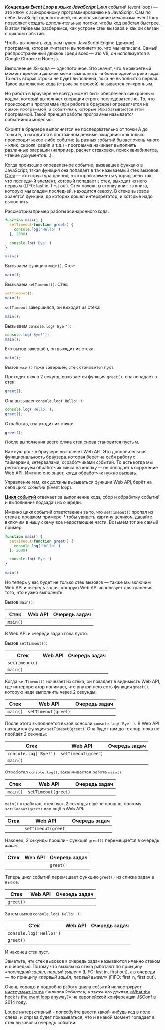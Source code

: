 ***Концепция Event Loop в языке JavaScript***
Цикл событий (event loop) — это ключ к асинхронному программированию на JavaScript. Сам по себе JavaScript однопоточный, но использование механизма event loop позволяет создать дополнительные потоки, чтобы код работал быстрее. В этом гайде мы разберемся, как устроен стек вызовов и как он связан с циклом событий.

Чтобы выполнить код, нам нужен JavaScript Engine (движок) — программа, которая «читает и выполняет» то, что мы написали. Самый распространенный движок среди всех — это V8, он используется в Google Chrome и Node.js.

Выполнение JS-кода — однопоточное. Это значит, что в конкретный момент времени движок может выполнять не более одной строки кода. То есть вторая строка не будет выполнена, пока не выполнится первая. Такое выполнение кода (строка за строкой) называется синхронным.

Но работа в браузере не всегда может быть обеспечена синхронным кодом, который выполняет операции строго последовательно. То, что происходит в программе (при работе в браузере) определяется не самой программой, а событиями, которые обрабатываются этой программой. Такой принцип работы программы называется событийной моделью.

Скрипт в браузере выполняется не последовательно от точки А до точки Б, а находится в постоянном режиме ожидания: как только происходит какое-либо событие (а разных событий бывает очень много - клик, скролл, свайп и т.д.) - программа начинает выполнять различные операции (например, расчет страховки, поиск авиабилетов, чтение документов…). 

Когда произошло определенное событие, вызвавшее функцию в JavaScript, такая функция она попадает в так называемый стек вызовов. [Стек](https://ru.wikipedia.org/wiki/%D0%A1%D1%82%D0%B5%D0%BA) — это структура данных, в которой элементы упорядочены так, что последний элемент, который попадает в стек, выходит из него первым (LIFO: last in, first out). Стек похож на стопку книг: та книга, которую мы кладем последней, находится сверху.
В стеке вызовов хранятся функции, до которых дошел интерпретатор, и которые надо выполнить.

Рассмотрим пример работы асинхронного кода.

```js
function main() {
  setTimeout(function greet() {
    console.log('Hello!')
  }, 2000)

  console.log('Bye!')
}

main()
```

Вызываем функцию `main()`. Стек:

```js
main();
```

Вызываем `setTimeout()`. Стек:

```js
setTimeout();
main();
```

`setTimeout` завершился, он выходит из стека:

```js
main();
```

Вызываем `console.log('Bye!')`:

```js
console.log('Bye!');
main();
```

Его вызов завершён, он выходит из стека:

```js
main();
```

Вызов `main()` тоже завершён, стек становится пуст.

Проходит около 2 секунд, вызывается функция `greet()`, она попадает в стек:

```js
greet();
```

Она вызывает `console.log('Hello!')`:

```js
console.log('Hello!');
greet();
```

Отработав, она уходит из стека:

```js
greet();
```

После выполнения всего блока стек снова становится пустым.

Важную роль в браузере выполняет Web API. Это дополнительная функциональность браузера, которая берёт на себя работу с таймерами, интервалами, обработчиками событий. То есть когда мы регистрируем обработчик клика на кнопку — он попадает в окружение Web API. Именно оно знает, когда обработчик нужно вызвать.

Управление тем, как должны вызываться функции Web API, берёт на себя _цикл событий_ (Event loop).

**[Цикл событий](https://developer.mozilla.org/ru/docs/Web/JavaScript/EventLoop#Цикл*событий)** отвечает за выполнение кода, сбор и обработку событий и выполнение подзадач из очереди.

Именно цикл событий ответственен за то, что `setTimeout()` пропал из стека в прошлом примере. Чтобы увидеть картину целиком, давайте включим в нашу схему все недостающие части. Возьмём тот же самый пример:

```js
function main() {
  setTimeout(function greet() {
    console.log('Hello!')
  }, 2000)

  console.log('Bye!')
}

main()
```

Но теперь у нас будет не только стек вызовов — также мы включим Web API и очередь задач, которую Web API использует для хранения того, что нужно выполнить.

Вызов `main()`:

| Стек     | Web API | Очередь задач |
|----------| ------- | ------------- |
| `main()` |         |               |

В Web API и очереди задач пока пусто.

Вызов `setTimeout()`:

| Стек           | Web API | Очередь задач |
|----------------| ------- | ------------- |
| `setTimeout()` |         |               |
| `main()`       |         |               |

Когда `setTimeout()` исчезает из стека, он попадает в видимость Web API, где интерпретатор понимает, что внутри него есть функция `greet()`, которую надо выполнить через 2 секунды:

| Стек     | Web API             | Очередь задач |
|----------| ------------------- | ------------- |
| `main()` | `setTimeout(greet)` |               |

После этого выполняется вызов консоли `console.log('Bye!')`. В Web API находится функция `setTimeout(greet)`. Она будет там до тех пор, пока не пройдёт 2 секунды:

| Стек                 | Web API             | Очередь задач |
|----------------------| ------------------- | ------------- |
| `console.log('Bye!')` | `setTimeout(greet)` |               |
| `main()`             |                     |               |

Отработал `console.log()`, заканчивается работа `main()`:

| Стек     | Web API             | Очередь задач |
|----------| ------------------- | ------------- |
| `main()` | `setTimeout(greet)` |               |

`main()` отработал, стек пуст. 2 секунды ещё не прошло, поэтому `setTimeout(greet)` все ещё в Web API:

| Стек         | Web API             | Очередь задач |
| ------------ | ------------------- | ------------- |
|              | `setTimeout(greet)` |               |

Наконец, 2 секунды прошли - функция `greet()` перемещается в очередь задач:

| Стек         | Web API | Очередь задач |
| ------------ | ------- |---------------|
|              |         | `greet()`     |

Теперь цикл событий перемещает функцию `greet()` из списка задач в вызов:

| Стек      | Web API | Очередь задач |
|-----------| ------- | ------------- |
| `greet()` |         |               |

Затем вызов `console.log('Hello!')`:

| Стек                    | Web API | Очередь задач |
|-------------------------| ------- | ------------- |
| `console.log('Hello!')` |         |               |
| `greet()`               |         |               |

И наконец стек пуст.

Заметьте, что стек вызовов и очередь задач называются именно стеком и очередью. Потому что вызовы из стека работают по принципу _«последний зашёл, первый вышел»_ (LIFO: last in, first out), а в очереди — по принципу _«первый зашёл, первый вышел»_ (FIFO: first in, first out).

Очень хорошо и подробно работу цикла событий иллюстрирует [инструмент Loupe](http://latentflip.com/loupe/) Филиппа Робертса, а также его доклад [«What the heck is the event loop anyway?»](https://www.youtube.com/watch?v=8aGhZQkoFbQ) на европейской конференции JSConf в 2014 году.

Loupe интерактивный - попробуйте ввести какой-нибудь код в поле слева, и справа будет показываться, что и в какой момент попадает в стек вызовов и очередь событий:
